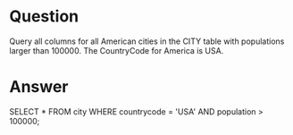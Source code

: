 # Question 
Query all columns for all American cities in the CITY table with populations larger than 100000. The CountryCode for America is USA.

# Answer
SELECT *
FROM city
WHERE countrycode = 'USA' AND population > 100000;
